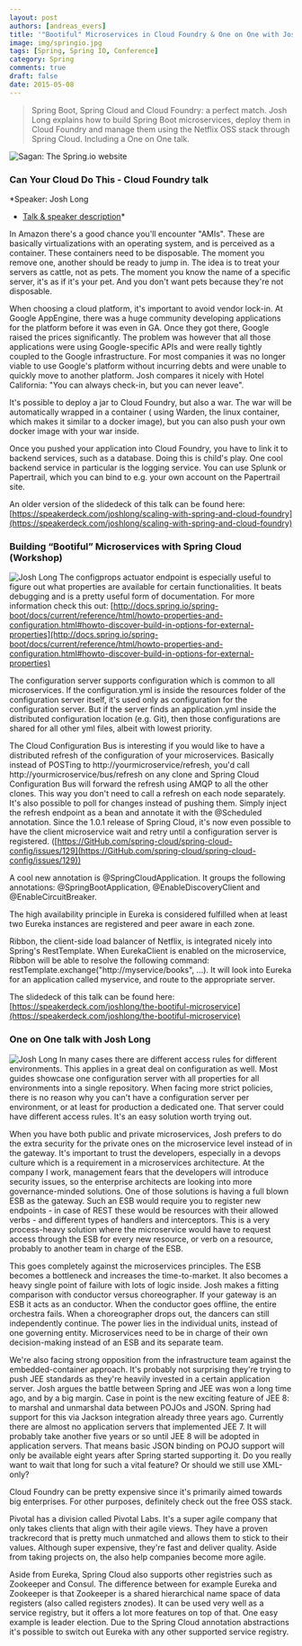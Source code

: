 ```yaml
---
layout: post 
authors: [andreas_evers]
title: '"Bootiful" Microservices in Cloud Foundry & One on One with Josh Long'
image: img/springio.jpg
tags: [Spring, Spring IO, Conference]
category: Spring 
comments: true
draft: false
date: 2015-05-08
---
```


> Spring Boot, Spring Cloud and Cloud Foundry: a perfect match. Josh Long explains how to build Spring Boot microservices, deploy them in Cloud Foundry and manage them using the Netflix OSS stack through Spring Cloud. Including a One on One talk.

<img class="image fit" alt="Sagan: The Spring.io website" src="img/hystrix-sample.png">

### Can Your Cloud Do This - Cloud Foundry talk

*Speaker: Josh Long
- [Talk & speaker description](http://www.springio.net/can-your-cloud-do-this-getting-started-with-cloud-foundry/)*

In Amazon there's a good chance you'll encounter "AMIs". These are basically virtualizations with an operating system,
and is perceived as a container. These containers need to be disposable. The moment you remove one, another should be
ready to jump in. The idea is to treat your servers as cattle, not as pets. The moment you know the name of a specific
server, it's as if it's your pet. And you don't want pets because they're not disposable.

When choosing a cloud platform, it's important to avoid vendor lock-in. At Google AppEngine, there was a huge community
developing applications for the platform before it was even in GA. Once they got there, Google raised the prices
significantly. The problem was however that all those applications were using Google-specific APIs and were really
tightly coupled to the Google infrastructure. For most companies it was no longer viable to use Google's platform
without incurring debts and were unable to quickly move to another platform. Josh compares it nicely with Hotel
California: "You can always check-in, but you can never leave".

It's possible to deploy a jar to Cloud Foundry, but also a war. The war will be automatically wrapped in a container (
using Warden, the linux container, which makes it similar to a docker image), but you can also push your own docker
image with your war inside.

Once you pushed your application into Cloud Foundry, you have to link it to backend services, such as a database. Doing
this is child's play. One cool backend service in particular is the logging service. You can use Splunk or Papertrail,
which you can bind to e.g. your own account on the Papertrail site.

An older version of the slidedeck of this talk can be found
here: [https://speakerdeck.com/joshlong/scaling-with-spring-and-cloud-foundry](https://speakerdeck.com/joshlong/scaling-with-spring-and-cloud-foundry)

### Building “Bootiful” Microservices with Spring Cloud (Workshop)

<span class="image left small"><img  class="p-image" alt="Josh Long" src="img/josh-long.png"/></span>
The configprops actuator endpoint is especially useful to figure out what properties are available for certain
functionalities. It beats debugging and is a pretty useful form of documentation. For more information check this
out: [http://docs.spring.io/spring-boot/docs/current/reference/html/howto-properties-and-configuration.html#howto-discover-build-in-options-for-external-properties](http://docs.spring.io/spring-boot/docs/current/reference/html/howto-properties-and-configuration.html#howto-discover-build-in-options-for-external-properties)

The configuration server supports configuration which is common to all microservices. If the configuration.yml is inside
the resources folder of the configuration server itself, it's used only as configuration for the configuration server.
But if the server finds an application.yml inside the distributed configuration location (e.g. Git), then those
configurations are shared for all other yml files, albeit with lowest priority.

The Cloud Configuration Bus is interesting if you would like to have a distributed refresh of the configuration of your
microservices. Basically instead of POSTing to http://yourmicroservice/refresh, you'd
call http://yourmicroservice/bus/refresh on any clone and Spring Cloud Configuration Bus will forward the refresh using
AMQP to all the other clones. This way you don't need to call a refresh on each node separately. It's also possible to
poll for changes instead of pushing them. Simply inject the refresh endpoint as a bean and annotate it with the
@Scheduled annotation. Since the 1.0.1 release of Spring Cloud, it's now even possible to have the client microservice
wait and retry until a configuration server is
registered. ([https://GitHub.com/spring-cloud/spring-cloud-config/issues/129](https://GitHub.com/spring-cloud/spring-cloud-config/issues/129))

A cool new annotation is @SpringCloudApplication. It groups the following annotations: @SpringBootApplication,
@EnableDiscoveryClient and @EnableCircuitBreaker.

The high availability principle in Eureka is considered fulfilled when at least two Eureka instances are registered and
peer aware in each zone.

Ribbon, the client-side load balancer of Netflix, is integrated nicely into Spring's RestTemplate. When EurekaClient is
enabled on the microservice, Ribbon will be able to resolve the following command:
restTemplate.exchange("http://myservice/books", ...). It will look into Eureka for an application called myservice, and
route to the appropriate server.

The slidedeck of this talk can be found
here: [https://speakerdeck.com/joshlong/the-bootiful-microservice](https://speakerdeck.com/joshlong/the-bootiful-microservice)

### One on One talk with Josh Long

<span class="image left small"><img class="p-image" alt="Josh Long" src="img/josh-long.png"/></span>
In many cases there are different access rules for different environments. This applies in a great deal on configuration
as well. Most guides showcase one configuration server with all properties for all environments into a single
repository. When facing more strict policies, there is no reason why you can't have a configuration server per
environment, or at least for production a dedicated one. That server could have different access rules. It's an easy
solution worth trying out.

When you have both public and private microservices, Josh prefers to do the extra security for the private ones on the
microservice level instead of in the gateway. It's important to trust the developers, especially in a devops culture
which is a requirement in a microservices architecture. At the company I work, management fears that the developers will
introduce security issues, so the enterprise architects are looking into more governance-minded solutions. One of those
solutions is having a full blown ESB as the gateway. Such an ESB would require you to register new endpoints - in case
of REST these would be resources with their allowed verbs - and different types of handlers and interceptors. This is a
very process-heavy solution where the microservice would have to request access through the ESB for every new resource,
or verb on a resource, probably to another team in charge of the ESB.

This goes completely against the microservices principles. The ESB becomes a bottleneck and increases the
time-to-market. It also becomes a heavy single point of failure with lots of logic inside. Josh makes a fitting
comparison with conductor versus choreographer. If your gateway is an ESB it acts as an conductor. When the conductor
goes offline, the entire orchestra fails. When a choreographer drops out, the dancers can still independently continue.
The power lies in the individual units, instead of one governing entity. Microservices need to be in charge of their own
decision-making instead of an ESB and its separate team.

We're also facing strong opposition from the infrastructure team against the embedded-container approach. It's probably
not surprising they're trying to push JEE standards as they're heavily invested in a certain application server. Josh
argues the battle between Spring and JEE was won a long time ago, and by a big margin. Case in point is the new exciting
feature of JEE 8: to marshal and unmarshal data between POJOs and JSON. Spring had support for this via Jackson
integration already three years ago. Currently there are almost no application servers that implemented JEE 7. It will
probably take another five years or so until JEE 8 will be adopted in application servers. That means basic JSON binding
on POJO support will only be available eight years after Spring started supporting it. Do you really want to wait that
long for such a vital feature? Or should we still use XML-only?

Cloud Foundry can be pretty expensive since it's primarily aimed towards big enterprises. For other purposes, definitely
check out the free OSS stack.

Pivotal has a division called Pivotal Labs. It's a super agile company that only takes clients that align with their
agile views. They have a proven trackrecord that is pretty much unmatched and allows them to stick to their values.
Although super expensive, they're fast and deliver quality. Aside from taking projects on, the also help companies
become more agile.

Aside from Eureka, Spring Cloud also supports other registries such as Zookeeper and Consul. The difference between for
example Eureka and Zookeeper is that Zookeeper is a shared hierarchical name space of data registers (also called
registers znodes). It can be used very well as a service registry, but it offers a lot more features on top of that. One
easy example is leader election. Due to the Spring Cloud annotation abstractions it's possible to switch out Eureka with
any other supported service registry.
